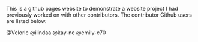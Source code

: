 This is a github pages website to demonstrate a website project I had previously worked on with other contributors. The contributor Github users are listed below.

@Veloric
@ilindaa
@kay-ne
@emily-c70
